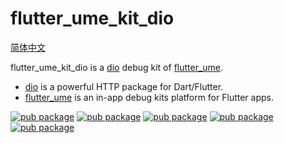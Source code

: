 # flutter_ume_kit_dio

[简体中文](./README_cn.md)

flutter_ume_kit_dio is a [dio](https://pub.dev/packages/dio) debug kit of [flutter_ume](https://pub.dev/packages/flutter_ume).

- [dio](https://pub.dev/packages/dio) is a powerful HTTP package for Dart/Flutter.
- [flutter_ume](https://pub.dev/packages/flutter_ume) is an in-app debug kits platform for Flutter apps.

[![pub package](https://img.shields.io/pub/v/flutter_ume_kit_dio.svg)](https://pub.dev/packages/flutter_ume_kit_dio)
[![pub package](https://img.shields.io/pub/likes/flutter_ume_kit_dio.svg)](https://pub.dev/packages/flutter_ume_kit_dio)
[![pub package](https://img.shields.io/pub/points/flutter_ume_kit_dio.svg)](https://pub.dev/packages/flutter_ume_kit_dio)
[![pub package](https://img.shields.io/pub/popularity/flutter_ume_kit_dio.svg)](https://pub.dev/packages/flutter_ume_kit_dio)
[![pub package](https://img.shields.io/pub/publisher/flutter_ume_kit_dio.svg)](https://pub.dev/packages/flutter_ume_kit_dio)
